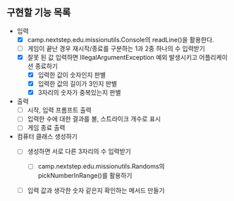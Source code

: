 ## 구현할 기능 목록
- 입력
  - [x] camp.nextstep.edu.missionutils.Console의 readLine()을 활용한다.
  - [ ] 게임이 끝난 경우 재시작/종료를 구분하는 1과 2중 하나의 수 입력받기
  - [x] 잘못 된 값 입력하면 IllegalArgumentException 예외 발생시키고 어플리케이션 종료하기
    - [x] 입력한 값이 숫자인지 판별
    - [x] 입력한 값의 길이가 3인지 판별
    - [x] 3자리의 숫자가 중복있는지 판별
- 출력 
  - [ ] 시작, 입력 프롬프트 출력
  - [ ] 입력한 수에 대한 결과를 볼, 스트라이크 개수로 표시
  - [ ] 게임 종료 출력
- 컴퓨터 클래스 생성하기
  - [ ] 생성하면 서로 다른 3자리의 수 입력받기
    - [ ] camp.nextstep.edu.missionutils.Randoms의 pickNumberInRange()를 활용하기
  - [ ] 입력 값과 생각한 숫자 같은지 확인하는 메서드 만들기


